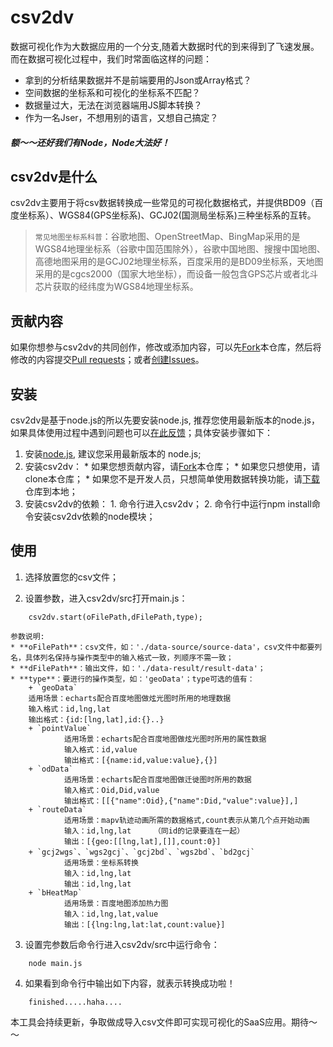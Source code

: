 # csv2dv

数据可视化作为大数据应用的一个分支,随着大数据时代的到来得到了飞速发展。而在数据可视化过程中，我们时常面临这样的问题：

*   拿到的分析结果数据并不是前端要用的Json或Array格式？
*   空间数据的坐标系和可视化的坐标系不匹配？
*   数据量过大，无法在浏览器端用JS脚本转换？
*   作为一名Jser，不想用别的语言，又想自己搞定？

##### 额～～还好我们有Node，Node大法好！

## csv2dv是什么
csv2dv主要用于将csv数据转换成一些常见的可视化数据格式，并提供BD09（百度坐标系）、WGS84(GPS坐标系)、GCJ02(国测局坐标系)三种坐标系的互转。
>`常见地图坐标系科普`：谷歌地图、OpenStreetMap、BingMap采用的是WGS84地理坐标系（谷歌中国范围除外），谷歌中国地图、搜搜中国地图、高德地图采用的是GCJ02地理坐标系，百度采用的是BD09坐标系，天地图采用的是cgcs2000（国家大地坐标），而设备一般包含GPS芯片或者北斗芯片获取的经纬度为WGS84地理坐标系。

## 贡献内容

如果你想参与csv2dv的共同创作，修改或添加内容，可以先[Fork](https://github.com/tutuxxx/csv2dv)本仓库，然后将修改的内容提交[Pull requests](https://github.com/tutuxxx/csv2dv/pulls)；或者[创建Issues](https://github.com/tutuxxx/csv2dv/issues/new)。

## 安装

csv2dv是基于node.js的所以先要安装node.js, 推荐您使用最新版本的node.js，如果具体使用过程中遇到问题也可以[在此反馈](https://github.com/tutuxxx/csv2dv/issues/new)；具体安装步骤如下：

1. 安装[node.js](https://nodejs.org), 建议您采用最新版本的 node.js;
2. 安装csv2dv：
       *  如果您想贡献内容，请[Fork](https://github.com/tutuxxx/csv2dv)本仓库；
       *  如果您只想使用，请clone本仓库；
       *  如果您不是开发人员，只想简单使用数据转换功能，请[下载](https://github.com/tutuxxx/csv2dv/archive/master.zip)仓库到本地；
3. 安装csv2dv的依赖：
       1. 命令行进入csv2dv；
       2. 命令行中运行npm install命令安装csv2dv依赖的node模块；
       
## 使用

1. 选择放置您的csv文件；

2. 设置参数，进入csv2dv/src打开main.js：
```
    csv2dv.start(oFilePath,dFilePath,type);
```  
    参数说明:
    * **oFilePath**：csv文件，如：'./data-source/source-data'，csv文件中都要列名，具体列名保持与操作类型中的输入格式一致，列顺序不需一致；
    * **dFilePath**：输出文件，如：'./data-result/result-data'；
    * **type**：要进行的操作类型，如：'geoData'；type可选的值有：
        + `geoData`  
        适用场景：echarts配合百度地图做炫光图时所用的地理数据  
        输入格式：id,lng,lat  
        输出格式：{id:[lng,lat],id:{}..}  
        + `pointValue`  
                适用场景：echarts配合百度地图做炫光图时所用的属性数据  
                输入格式：id,value  
                输出格式：[{name:id,value:value},{}]  
        + `odData`  
                适用场景：echarts配合百度地图做迁徙图时所用的数据  
                输入格式：Oid,Did,value  
                输出格式：[[{"name":Oid},{"name":Did,"value":value}],]  
        + `routeData`  
                适用场景：mapv轨迹动画所需的数据格式,count表示从第几个点开始动画  
                输入：id,lng,lat     （同id的记录要连在一起）  
                输出：[{geo:[[lng,lat],[]],count:0}]  
        + `gcj2wgs`、`wgs2gcj`、`gcj2bd`、`wgs2bd`、`bd2gcj`  
                适用场景：坐标系转换  
                输入：id,lng,lat  
                输出：id,lng,lat  
        + `bHeatMap`  
                适用场景：百度地图添加热力图  
                输入：id,lng,lat,value  
                输出：[{lng:lng,lat:lat,count:value}]  
                
3. 设置完参数后命令行进入csv2dv/src中运行命令：  
```
    node main.js
```

4. 如果看到命令行中输出如下内容，就表示转换成功啦！  
```
    finished.....haha....
```

本工具会持续更新，争取做成导入csv文件即可实现可视化的SaaS应用。期待～～
